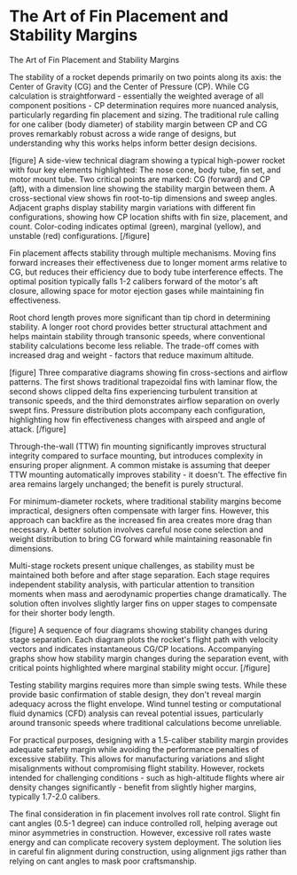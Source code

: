 # The Art of Fin Placement and Stability Margins

The Art of Fin Placement and Stability Margins

The stability of a rocket depends primarily on two points along its axis: the Center of Gravity (CG) and the Center of Pressure (CP). While CG calculation is straightforward - essentially the weighted average of all component positions - CP determination requires more nuanced analysis, particularly regarding fin placement and sizing. The traditional rule calling for one caliber (body diameter) of stability margin between CP and CG proves remarkably robust across a wide range of designs, but understanding why this works helps inform better design decisions.

[figure]
A side-view technical diagram showing a typical high-power rocket with four key elements highlighted: The nose cone, body tube, fin set, and motor mount tube. Two critical points are marked: CG (forward) and CP (aft), with a dimension line showing the stability margin between them. A cross-sectional view shows fin root-to-tip dimensions and sweep angles. Adjacent graphs display stability margin variations with different fin configurations, showing how CP location shifts with fin size, placement, and count. Color-coding indicates optimal (green), marginal (yellow), and unstable (red) configurations.
[/figure]

Fin placement affects stability through multiple mechanisms. Moving fins forward increases their effectiveness due to longer moment arms relative to CG, but reduces their efficiency due to body tube interference effects. The optimal position typically falls 1-2 calibers forward of the motor's aft closure, allowing space for motor ejection gases while maintaining fin effectiveness.

Root chord length proves more significant than tip chord in determining stability. A longer root chord provides better structural attachment and helps maintain stability through transonic speeds, where conventional stability calculations become less reliable. The trade-off comes with increased drag and weight - factors that reduce maximum altitude.

[figure]
Three comparative diagrams showing fin cross-sections and airflow patterns. The first shows traditional trapezoidal fins with laminar flow, the second shows clipped delta fins experiencing turbulent transition at transonic speeds, and the third demonstrates airflow separation on overly swept fins. Pressure distribution plots accompany each configuration, highlighting how fin effectiveness changes with airspeed and angle of attack.
[/figure]

Through-the-wall (TTW) fin mounting significantly improves structural integrity compared to surface mounting, but introduces complexity in ensuring proper alignment. A common mistake is assuming that deeper TTW mounting automatically improves stability - it doesn't. The effective fin area remains largely unchanged; the benefit is purely structural.

For minimum-diameter rockets, where traditional stability margins become impractical, designers often compensate with larger fins. However, this approach can backfire as the increased fin area creates more drag than necessary. A better solution involves careful nose cone selection and weight distribution to bring CG forward while maintaining reasonable fin dimensions.

Multi-stage rockets present unique challenges, as stability must be maintained both before and after stage separation. Each stage requires independent stability analysis, with particular attention to transition moments when mass and aerodynamic properties change dramatically. The solution often involves slightly larger fins on upper stages to compensate for their shorter body length.

[figure]
A sequence of four diagrams showing stability changes during stage separation. Each diagram plots the rocket's flight path with velocity vectors and indicates instantaneous CG/CP locations. Accompanying graphs show how stability margin changes during the separation event, with critical points highlighted where marginal stability might occur.
[/figure]

Testing stability margins requires more than simple swing tests. While these provide basic confirmation of stable design, they don't reveal margin adequacy across the flight envelope. Wind tunnel testing or computational fluid dynamics (CFD) analysis can reveal potential issues, particularly around transonic speeds where traditional calculations become unreliable.

For practical purposes, designing with a 1.5-caliber stability margin provides adequate safety margin while avoiding the performance penalties of excessive stability. This allows for manufacturing variations and slight misalignments without compromising flight stability. However, rockets intended for challenging conditions - such as high-altitude flights where air density changes significantly - benefit from slightly higher margins, typically 1.7-2.0 calibers.

The final consideration in fin placement involves roll rate control. Slight fin cant angles (0.5-1 degree) can induce controlled roll, helping average out minor asymmetries in construction. However, excessive roll rates waste energy and can complicate recovery system deployment. The solution lies in careful fin alignment during construction, using alignment jigs rather than relying on cant angles to mask poor craftsmanship.